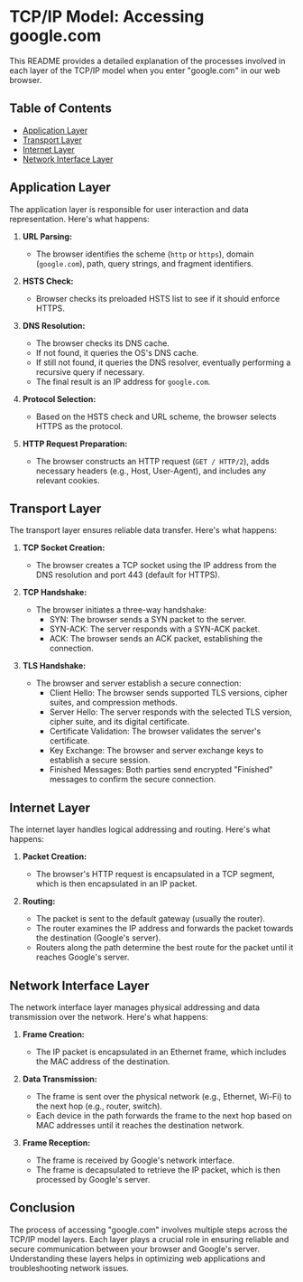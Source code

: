 # TCP/IP Model: Accessing google.com

This README provides a detailed explanation of the processes involved in each layer of the TCP/IP model when you enter "google.com" in our web browser.

## Table of Contents
- [Application Layer](#application-layer)
- [Transport Layer](#transport-layer)
- [Internet Layer](#internet-layer)
- [Network Interface Layer](#network-interface-layer)

## Application Layer

The application layer is responsible for user interaction and data representation. Here's what happens:

1. **URL Parsing:**
   - The browser identifies the scheme (`http` or `https`), domain (`google.com`), path, query strings, and fragment identifiers.

2. **HSTS Check:**
   - Browser checks its preloaded HSTS list to see if it should enforce HTTPS.

3. **DNS Resolution:**
   - The browser checks its DNS cache.
   - If not found, it queries the OS's DNS cache.
   - If still not found, it queries the DNS resolver, eventually performing a recursive query if necessary.
   - The final result is an IP address for `google.com`.

4. **Protocol Selection:**
   - Based on the HSTS check and URL scheme, the browser selects HTTPS as the protocol.

5. **HTTP Request Preparation:**
   - The browser constructs an HTTP request (`GET / HTTP/2`), adds necessary headers (e.g., Host, User-Agent), and includes any relevant cookies.

## Transport Layer

The transport layer ensures reliable data transfer. Here's what happens:

1. **TCP Socket Creation:**
   - The browser creates a TCP socket using the IP address from the DNS resolution and port 443 (default for HTTPS).

2. **TCP Handshake:**
   - The browser initiates a three-way handshake:
     - SYN: The browser sends a SYN packet to the server.
     - SYN-ACK: The server responds with a SYN-ACK packet.
     - ACK: The browser sends an ACK packet, establishing the connection.

3. **TLS Handshake:**
   - The browser and server establish a secure connection:
     - Client Hello: The browser sends supported TLS versions, cipher suites, and compression methods.
     - Server Hello: The server responds with the selected TLS version, cipher suite, and its digital certificate.
     - Certificate Validation: The browser validates the server's certificate.
     - Key Exchange: The browser and server exchange keys to establish a secure session.
     - Finished Messages: Both parties send encrypted "Finished" messages to confirm the secure connection.

## Internet Layer

The internet layer handles logical addressing and routing. Here's what happens:

1. **Packet Creation:**
   - The browser's HTTP request is encapsulated in a TCP segment, which is then encapsulated in an IP packet.

2. **Routing:**
   - The packet is sent to the default gateway (usually the router).
   - The router examines the IP address and forwards the packet towards the destination (Google's server).
   - Routers along the path determine the best route for the packet until it reaches Google's server.

## Network Interface Layer

The network interface layer manages physical addressing and data transmission over the network. Here's what happens:

1. **Frame Creation:**
   - The IP packet is encapsulated in an Ethernet frame, which includes the MAC address of the destination.

2. **Data Transmission:**
   - The frame is sent over the physical network (e.g., Ethernet, Wi-Fi) to the next hop (e.g., router, switch).
   - Each device in the path forwards the frame to the next hop based on MAC addresses until it reaches the destination network.

3. **Frame Reception:**
   - The frame is received by Google's network interface.
   - The frame is decapsulated to retrieve the IP packet, which is then processed by Google's server.

## Conclusion

The process of accessing "google.com" involves multiple steps across the TCP/IP model layers. Each layer plays a crucial role in ensuring reliable and secure communication between your browser and Google's server. Understanding these layers helps in optimizing web applications and troubleshooting network issues.


